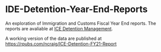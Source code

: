 # IDE-Detention-Year-End-Reports

An exploration of Immigration and Customs Fiscal Year End reports. The reports are avaliable at [ICE Detention Management](https://www.ice.gov/detain/detention-management).

A working version of the data are published at https://rpubs.com/ncraig/ICE-Detention-FY21-Report